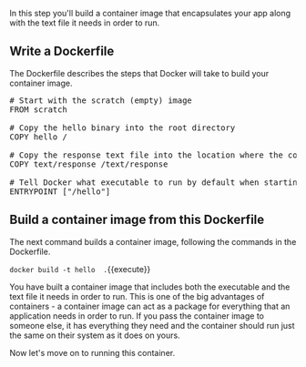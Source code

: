 In this step you'll build a container image that encapsulates your app along with the text file it needs in order to run.

## Write a Dockerfile

The Dockerfile describes the steps that Docker will take to build your container image.

<pre class="file" data-filename="Dockerfile" data-target="replace">
# Start with the scratch (empty) image
FROM scratch

# Copy the hello binary into the root directory
COPY hello /

# Copy the response text file into the location where the container expects it to be
COPY text/response /text/response

# Tell Docker what executable to run by default when starting this container
ENTRYPOINT ["/hello"]
</pre>

## Build a container image from this Dockerfile

The next command builds a container image, following the commands in the Dockerfile.

`docker build -t hello  .`{{execute}}

You have built a container image that includes both the executable and the text file it needs in order to run. This is one of the big advantages of containers - a container image can act as a package for everything that an application needs in order to run. If you pass the container image to someone else, it has everything they need and the container should run just the same on their system as it does on yours.

Now let's move on to running this container.
